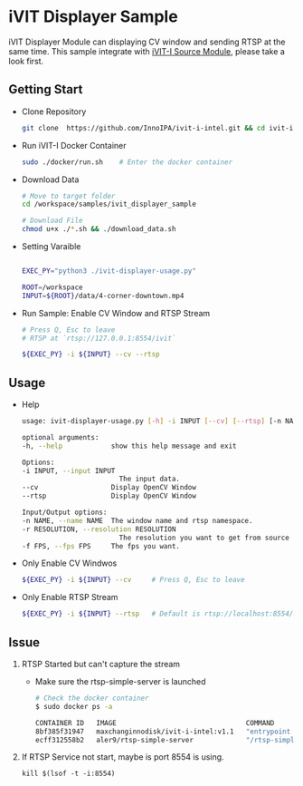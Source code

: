 # iVIT Displayer Sample
iVIT Displayer Module can displaying CV window and sending RTSP at the same time. This sample integrate with  [iVIT-I Source Module](../ivit_source_sample/README.md), please take a look first.

## Getting Start
* Clone Repository    
    ```bash
    git clone  https://github.com/InnoIPA/ivit-i-intel.git && cd ivit-i-intel
    ```
* Run iVIT-I Docker Container
    ```bash
    sudo ./docker/run.sh    # Enter the docker container
    ```
* Download Data
    ```bash
    # Move to target folder
    cd /workspace/samples/ivit_displayer_sample
    
    # Download File
    chmod u+x ./*.sh && ./download_data.sh        
    ```
* Setting Varaible
    ```bash
    
    EXEC_PY="python3 ./ivit-displayer-usage.py"

    ROOT=/workspace
    INPUT=${ROOT}/data/4-corner-downtown.mp4
    ```
* Run Sample: Enable CV Window and RTSP Stream
    
    ```bash
    # Press Q, Esc to leave
    # RTSP at `rtsp://127.0.0.1:8554/ivit`

    ${EXEC_PY} -i ${INPUT} --cv --rtsp 
    ```

## Usage

* Help
    ```bash
    usage: ivit-displayer-usage.py [-h] -i INPUT [--cv] [--rtsp] [-n NAME] [-r RESOLUTION] [-f FPS]

    optional arguments:
    -h, --help            show this help message and exit

    Options:
    -i INPUT, --input INPUT
                            The input data.
    --cv                  Display OpenCV Window
    --rtsp                Display OpenCV Window

    Input/Output options:
    -n NAME, --name NAME  The window name and rtsp namespace.
    -r RESOLUTION, --resolution RESOLUTION
                            The resolution you want to get from source object.
    -f FPS, --fps FPS     The fps you want.
    ```

* Only Enable CV Windwos

    ```bash
    ${EXEC_PY} -i ${INPUT} --cv     # Press Q, Esc to leave
    ```

* Only Enable RTSP Stream

    ```bash
    ${EXEC_PY} -i ${INPUT} --rtsp   # Default is rtsp://localhost:8554/ivit
    ```

## Issue

1. RTSP Started but can't capture the stream
    - Make sure the rtsp-simple-server is launched
        ```bash
        # Check the docker container
        $ sudo docker ps -a

        CONTAINER ID   IMAGE                                COMMAND                 CREATED         STATUS                     PORTS     NAMES
        8bf385f31947   maxchanginnodisk/ivit-i-intel:v1.1   "entrypoint bash"       4 seconds ago   Up 3 seconds                         ivit-i-intel-v1.1
        ecff312558b2   aler9/rtsp-simple-server             "/rtsp-simple-server"   5 seconds ago   Exited (1) 4 seconds ago             docker-rtsp-1

        ```
        
2. If RTSP Service not start, maybe is port 8554 is using.
    ```
    kill $(lsof -t -i:8554)
    ```